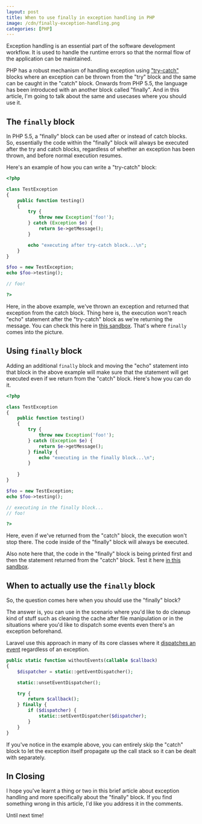 ```yaml
---
layout: post
title: When to use finally in exception handling in PHP
image: /cdn/finally-exception-handling.png
categories: [PHP]
---
```


Exception handling is an essential part of the software development workflow. It is used to handle the runtime errors so that the normal flow of the application can be maintained.

PHP has a robust mechanism of handling exception using ["try-catch"](https://www.php.net/manual/en/language.exceptions.php) blocks where an exception can be thrown from the "try" block and the same can be caught in the "catch" block. Onwards from PHP 5.5, the language has been introduced with an another block called "finally". And in this article, I'm going to talk about the same and usecases where you should use it.

## The `finally` block

In PHP 5.5, a "finally" block can be used after or instead of catch blocks. So, essentially the code within the "finally" block will always be executed after the try and catch blocks, regardless of whether an exception has been thrown, and before normal execution resumes. 

Here's an example of how you can write a "try-catch" block:

```php
<?php

class TestException
{
    public function testing()
    {
        try {
            throw new Exception('foo!');
        } catch (Exception $e) {
            return $e->getMessage();
        } 

        echo "executing after try-catch block...\n";
    }
}

$foo = new TestException;
echo $foo->testing();

// foo!

?>
```

Here, in the above example, we've thrown an exception and returned that exception from the catch block. Thing here is, the execution won't reach "echo" statement after the "try-catch" block as we're returning the message. You can check this here in [this sandbox](http://sandbox.onlinephpfunctions.com/code/fe93d3ef12954306e9bfec6d48982445e0d5254c). That's where `finally` comes into the picture.

## Using `finally` block

Adding an additional `finally` block and moving the "echo" statement into that block in the above example will make sure that the statement will get executed even if we return from the "catch" block. Here's how you can do it.

```php
<?php

class TestException 
{
    public function testing()
    {
        try {
            throw new Exception('foo!');
        } catch (Exception $e) {
            return $e->getMessage();
        } finally {
            echo "executing in the finally block...\n";    
        }
        
    }
}

$foo = new TestException;
echo $foo->testing();

// executing in the finally block...
// foo!

?>
```

Here, even if we've returned from the "catch" block, the execution won't stop there. The code inside of the "finally" block will always be executed. 

Also note here that, the code in the "finally" block is being printed first and then the statement returned from the "catch" block. Test it here [in this sandbox](http://sandbox.onlinephpfunctions.com/code/171c8e184dc83c5029e9261ebea5110bedd803a9).

## When to actually use the `finally` block

So, the question comes here when you should use the "finally" block? 

The answer is, you can use in the scenario where you'd like to do cleanup kind of stuff such as cleaning the cache after file manipulation or in the situations where you'd like to dispatch some events even there's an exception beforehand. 

Laravel use this approach in many of its core classes where it [dispatches an event](https://github.com/laravel/framework/blob/6.x/src/Illuminate/Database/Eloquent/Concerns/HasEvents.php#L406) regardless of an exception.

```php
public static function withoutEvents(callable $callback)
{
    $dispatcher = static::getEventDispatcher();

    static::unsetEventDispatcher();

    try {
        return $callback();
    } finally {
        if ($dispatcher) {
            static::setEventDispatcher($dispatcher);
        }
    }
}
```

If you've notice in the example above, you can entirely skip the "catch" block to let the exception itself propagate up the call stack so it can be dealt with separately.

## In Closing

I hope you've learnt a thing or two in this brief article about exception handling and more specifically about the "finally" block. If you find something wrong in this article, I'd like you address it in the comments. 

Until next time!







